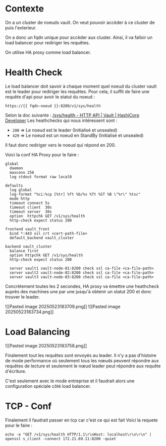 # Contexte

On a un cluster de noeuds vault.
On veut pouvoir accèder à ce cluster de puis l'exterieur. 

On a donc un fqdn unique pour accèder aux cluster. Ainsi, il va falloir un load balancer pour rediriger les requêtes. 

On utilise HA proxy comme load balancer. 

# Health Check

Le load balancer doit savoir à chaque moment quel noeud du cluster vault est le leader pour rediriger les requêtes. Pour cela, il suffit de faire une requête d'api pour avoir le statut du noeud : 

```
https://{{ fqdn-noeud }}:8200/v1/sys/health
```

Selon la doc suivante : [/sys/health - HTTP API | Vault | HashiCorp Developer](https://developer.hashicorp.com/vault/api-docs/system/health)
Les heathchecks qui nous intéressent sont :
- `200` => Le noeud est le leader (Initialisé et unsealed)
- `429` => Le noeud est un noeud en StandBy (Initialisé et unsealed)

Il faut donc rediriger vers le noeud qui répond en 200.

Voici la conf HA Proxy pour le faire : 

```
global
  daemon
  maxconn 256
  log stdout format raw local0

defaults
  log global
  log-format "%ci:%cp [%tr] %ft %b/%s %Tt %ST %B \"%r\" %tsc"
  mode http
  timeout connect 5s
  timeout client  30s
  timeout server  30s
  option  httpchk GET /v1/sys/health
  http-check expect status 200

frontend vault_front
  bind *:443 ssl crt <cert-path-file>
  default_backend vault_cluster

backend vault_cluster
  balance first
  option httpchk GET /v1/sys/health
  http-check expect status 200

  server vault1 vault-node-01:8200 check ssl ca-file <ca-file-path>
  server vault2 vault-node-02:8200 check ssl ca-file <ca-file-path>
  server vault3 vault-node-03:8200 check ssl ca-file <ca-file-path>
```

Concrètement toutes les 2 secondes, HA proxy va émettre une heathcheck auprès des machines une par une jusqu'à obtenir un statut 200 et donc trouver le leader.


![[Pasted image 20250523183709.png]]
![[Pasted image 20250523183734.png]]

# Load Balancing
![[Pasted image 20250523183758.png]]

Finalement tout les requêtes sont envoyés au leader. Il n'y a pas d'histoire de mode performance où seulement tous les nœuds peuvent répondre aux requêtes de lecture et seulement le nœud leader peut répondre aux requête d'écriture.

C'est seulement avec le mode entreprise et il faudrait alors une configuration spéciale côté load balancer.

# TCP - Conf

Finalement il faudrait passer en tcp car c'est ce qui est fait
Voici la requete pour le faire : 
```
echo -e "GET /v1/sys/health HTTP/1.1\r\nHost: localhost\r\n\r\n" | openssl s_client -connect 172.21.69.11:8200 -quiet
```